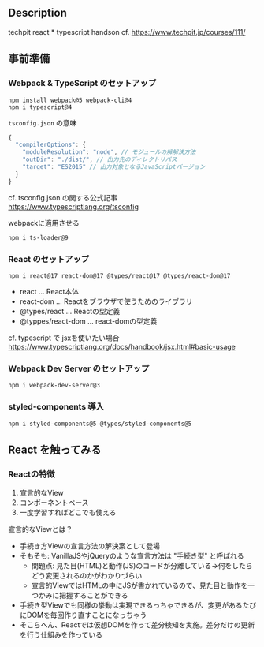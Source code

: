 ## Description
techpit react * typescript handson
cf. https://www.techpit.jp/courses/111/

## 事前準備

### Webpack & TypeScript のセットアップ

```shell script
npm install webpack@5 webpack-cli@4
npm i typescript@4
```

`tsconfig.json` の意味

```javascript
{
  "compilerOptions": {
    "moduleResolution": "node", // モジュールの解解決方法
    "outDir": "./dist/", // 出力先のディレクトリパス
    "target": "ES2015" // 出力対象となるJavaScriptバージョン
  }
}
```
cf. tsconfig.json の関する公式記事  
https://www.typescriptlang.org/tsconfig  
  
webpackに適用させる

```shell script
npm i ts-loader@9
```

### React のセットアップ

```shell script
npm i react@17 react-dom@17 @types/react@17 @types/react-dom@17
```
- react ... React本体
- react-dom ... Reactをブラウザで使うためのライブラリ
- @types/react ... Reactの型定義
- @typpes/react-dom ... react-domの型定義

cf. typescript で jsxを使いたい場合  
https://www.typescriptlang.org/docs/handbook/jsx.html#basic-usage  
  
### Webpack Dev Server のセットアップ

```shell script
npm i webpack-dev-server@3
```

### styled-components 導入

```shell script
npm i styled-components@5 @types/styled-components@5
```

## React を触ってみる

### Reactの特徴
1. 宣言的なView
2. コンポーネントベース
3. 一度学習すればどこでも使える

宣言的なViewとは？
- 手続き方Viewの宣言方法の解決案として登場
- そもそも: VanillaJSやjQueryのような宣言方法は "手続き型" と呼ばれる
  - 問題点: 見た目(HTML)と動作(JS)のコードが分離している→何をしたらどう変更されるのかがわかりづらい
  - 宣言的ViewではHTMLの中にJSが書かれているので、見た目と動作を一つかみに把握することができる
- 手続き型Viewでも同様の挙動は実現できるっちゃできるが、変更があるたびにDOMを毎回作り直すことになっちゃう
- そこらへん、Reactでは仮想DOMを作って差分検知を実施。差分だけの更新を行う仕組みを作っている



